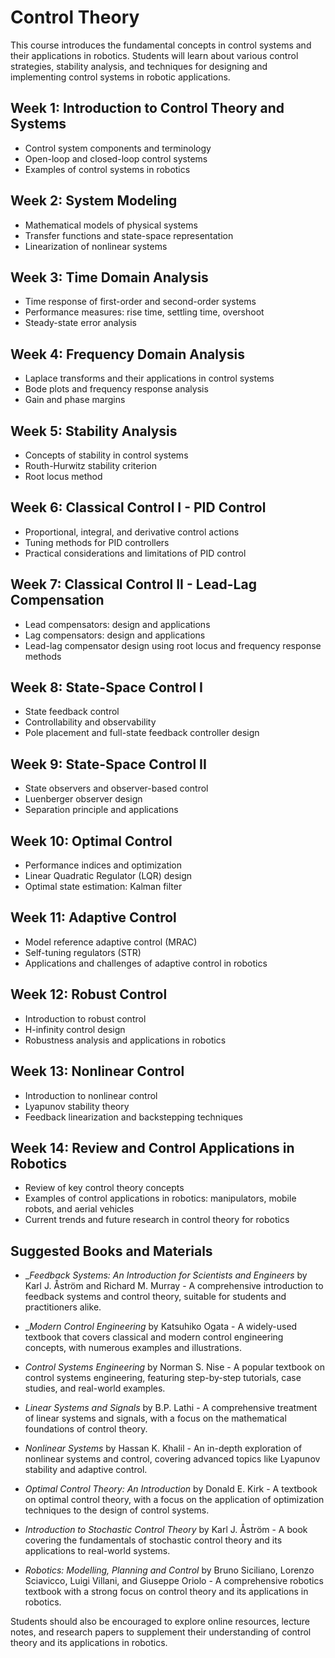 # Control Theory

This course introduces the fundamental concepts in control systems and
their applications in robotics. Students will learn about various
control strategies, stability analysis, and techniques for designing
and implementing control systems in robotic applications.

## Week 1: Introduction to Control Theory and Systems

*    Control system components and terminology
*    Open-loop and closed-loop control systems
*    Examples of control systems in robotics

## Week 2: System Modeling

*    Mathematical models of physical systems
*    Transfer functions and state-space representation
*    Linearization of nonlinear systems

## Week 3: Time Domain Analysis

*    Time response of first-order and second-order systems
*    Performance measures: rise time, settling time, overshoot
*    Steady-state error analysis

## Week 4: Frequency Domain Analysis

*    Laplace transforms and their applications in control systems
*    Bode plots and frequency response analysis
*    Gain and phase margins

## Week 5: Stability Analysis

*    Concepts of stability in control systems
*    Routh-Hurwitz stability criterion
*    Root locus method

## Week 6: Classical Control I - PID Control

*    Proportional, integral, and derivative control actions
*    Tuning methods for PID controllers
*    Practical considerations and limitations of PID control

## Week 7: Classical Control II - Lead-Lag Compensation

*    Lead compensators: design and applications
*    Lag compensators: design and applications
*    Lead-lag compensator design using root locus and frequency response methods

## Week 8: State-Space Control I

*    State feedback control
*    Controllability and observability
*    Pole placement and full-state feedback controller design

## Week 9: State-Space Control II

*    State observers and observer-based control
*    Luenberger observer design
*    Separation principle and applications

## Week 10: Optimal Control

*    Performance indices and optimization
*    Linear Quadratic Regulator (LQR) design
*    Optimal state estimation: Kalman filter

## Week 11: Adaptive Control

*    Model reference adaptive control (MRAC)
*    Self-tuning regulators (STR)
*    Applications and challenges of adaptive control in robotics

## Week 12: Robust Control

*    Introduction to robust control
*    H-infinity control design
*    Robustness analysis and applications in robotics

## Week 13: Nonlinear Control

*    Introduction to nonlinear control
*    Lyapunov stability theory
*    Feedback linearization and backstepping techniques

## Week 14: Review and Control Applications in Robotics

*    Review of key control theory concepts
*    Examples of control applications in robotics: manipulators,
     mobile robots, and aerial vehicles
*    Current trends and future research in control theory for robotics

## Suggested Books and Materials

*    __Feedback Systems: An Introduction for Scientists and Engineers_ by
     Karl J. Åström and Richard M. Murray - A comprehensive
     introduction to feedback systems and control theory, suitable for
     students and practitioners alike.

*    __Modern Control Engineering_ by Katsuhiko Ogata - A widely-used
     textbook that covers classical and modern control engineering
     concepts, with numerous examples and illustrations.

*    _Control Systems Engineering_ by Norman S. Nise - A popular
     textbook on control systems engineering, featuring step-by-step
     tutorials, case studies, and real-world examples.

*    _Linear Systems and Signals_ by B.P. Lathi - A comprehensive
     treatment of linear systems and signals, with a focus on the
     mathematical foundations of control theory.

*    _Nonlinear Systems_ by Hassan K. Khalil - An in-depth exploration
     of nonlinear systems and control, covering advanced topics like
     Lyapunov stability and adaptive control.

*    _Optimal Control Theory: An Introduction_ by Donald E. Kirk - A
     textbook on optimal control theory, with a focus on the
     application of optimization techniques to the design of control
     systems.

*    _Introduction to Stochastic Control Theory_ by Karl J. Åström - A
     book covering the fundamentals of stochastic control theory and
     its applications to real-world systems.

*    _Robotics: Modelling, Planning and Control_ by Bruno Siciliano,
     Lorenzo Sciavicco, Luigi Villani, and Giuseppe Oriolo - A
     comprehensive robotics textbook with a strong focus on control
     theory and its applications in robotics.

Students should also be encouraged to explore online resources,
lecture notes, and research papers to supplement their understanding
of control theory and its applications in robotics.
